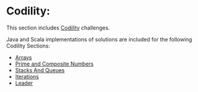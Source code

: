 # Codility:

This section includes [Codility](https://app.codility.com/programmers/) challenges.
 
Java and Scala implementations of solutions are included for the following Codility Sections:

* [Arrays](arrays/README.md)
* [Prime and Composite Numbers](primencomposite/README.md)
* [Stacks And Queues](stacksnqs/README.md)
* [Iterations](iterations/README.md)
* [Leader](leader/README.md)
